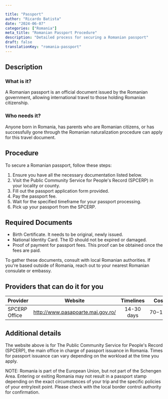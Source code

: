 ```yaml
---

title: "Passport"
author: "Ricardo Batista"
date: "2024-06-07"
categories: ["Romania"]
meta_title: "Romanian Passport Procedure"
description: "Detailed process for securing a Romanian passport"
draft: false
translationKey: "romania-passport"
---
```


## Description
### What is it?
A Romanian passport is an official document issued by the Romanian government, allowing international travel to those holding Romanian citizenship.

### Who needs it?
Anyone born in Romania, has parents who are Romanian citizens, or has successfully gone through the Romanian naturalization procedure can apply for this travel document. 

## Procedure
To secure a Romanian passport, follow these steps:

1. Ensure you have all the necessary documentation listed below.
2. Visit the Public Community Service for People's Record (SPCERP) in your locality or county.
3. Fill out the passport application form provided.
4. Pay the passport fee.
5. Wait for the specified timeframe for your passport processing.
6. Pick up your passport from the SPCERP.

## Required Documents
- Birth Certificate. It needs to be original, newly issued.
- National Identity Card. The ID should not be expired or damaged.
- Proof of payment for passport fees. This proof can be obtained once the fees are paid.

To gather these documents, consult with local Romanian authorities. If you're based outside of Romania, reach out to your nearest Romanian consulate or embassy.

## Providers that can do it for you

| Provider        |     Website                                 |     Timelines    |       Cost         |
| --------------- | -----------------------------------------   |  :-------------: | :-------------:   |
| SPCERP Office   |  http://www.pasapoarte.mai.gov.ro/           |   14-30 days     |    $70-$100       |

## Additional details
The website above is for The Public Community Service for People's Record (SPCERP), the main office in charge of passport issuance in Romania. Times for passport issuance can vary depending on the workload at the time you apply.

NOTE: Romania is part of the European Union, but not part of the Schengen Area. Entering or exiting Romania may not result in a passport stamp depending on the exact circumstances of your trip and the specific policies of your entry/exit point. Please check with the local border control authority for confirmation.